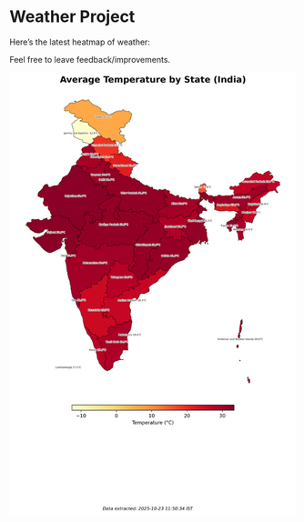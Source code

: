 # Weather Project

Here’s the latest heatmap of weather:

Feel free to leave feedback/improvements.

![India Heatmap](docs/assets/india_heatmap.png?v=F9C934)
